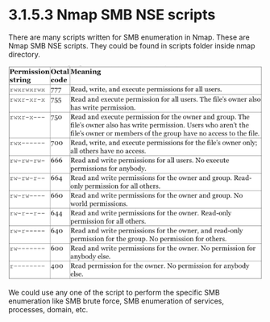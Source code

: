 # 3.1.5.3 Nmap SMB NSE scripts

There are many scripts written for SMB enumeration in Nmap. These are Nmap SMB NSE scripts. They could be found in scripts folder inside nmap directory.

![](../../../../.gitbook/assets/image%20%2862%29.png)

We could use any one of the script to perform the specific SMB enumeration like SMB brute force, SMB enumeration of services, processes, domain, etc.

